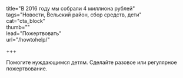title="В 2016 году мы собрали 4 миллиона рублей"    
tags="Новости, Вельский район, сбор средств, дети"  
cat="cta_block"  
thumb=""  
lead="Пожертвовать"  
url="/howtohelp/"  

+++

Помогите нуждающимся детям. Сделайте разовое или регулярное пожертвование.     
